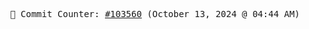 <p align="center">
    <samp>
        📮 Commit Counter: <a href="https://github.com/Javascript-void0/Javascript-void0/commits/main">#103560</a> (October 13, 2024 @ 04:44 AM)
    </samp>
</p>